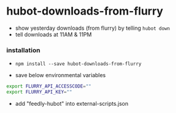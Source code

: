 # hubot-downloads-from-flurry

* show yesterday downloads (from flurry) by telling `hubot down`
* tell downloads at 11AM & 11PM

### installation

* `npm install --save hubot-downloads-from-flurry`

* save below environmental variables

```sh
export FLURRY_API_ACCESSCODE=""
export FLURRY_API_KEY=""
```

* add "feedly-hubot" into external-scripts.json
